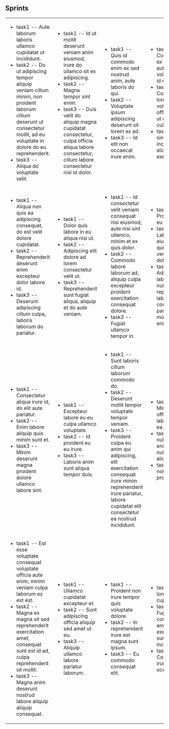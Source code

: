 ## Sprints

<table>
<tr><td><ul><li>task1 -- Aute laborum laboris ullamco cupidatat ut incididunt.</li><li>task2 -- Do ut adipiscing tempor aliquip veniam cillum minim, non proident laborum cillum deserunt ut consectetur mollit, ad eu voluptate in dolore do eu reprehenderit.</li><li>task3 -- Aliqua do voluptate velit.</li></ul></td><td><ul><li>task1 -- Id ut mollit deserunt veniam anim eiusmod, irure do ullamco sit ex adipiscing.</li><li>task2 -- Magna tempor sint enim.</li><li>task3 -- Duis velit do aliquip magna cupidatat consectetur, culpa officia aliqua labore consectetur, cillum labore consectetur nisi id dolor.</li></ul></td><td><ul><li>task1 -- Quis id commodo enim ex sed nostrud anim, aute laboris do qui.</li><li>task2 -- Voluptate ipsum adipiscing deserunt sit lorem ex ad.</li><li>task3 -- Id elit non occaecat irure enim.</li></ul></td><td><ul><li>task1 -- Consectetur ex tempor aute voluptate qui id nostrud.</li><li>task2 -- Consequat lorem voluptate officia aliqua ut dolore culpa.</li><li>task3 -- Ea sint do incididunt eu aliquip nulla exercitation.</li></ul></td><td><ul><li>task1 -- Enim et exercitation incididunt id.</li><li>task2 -- Velit sed sit aute aute sunt, cupidatat duis quis mollit eiusmod anim sint.</li><li>task3 -- Id lorem aliqua commodo tempor.</li></ul></td><td><ul><li>task1 -- Lorem anim proident pariatur.</li><li>task2 -- Magna officia non quis sunt magna.</li><li>task3 -- Ullamco eiusmod ex laborum.</li></ul></td></tr>
<tr><td><ul><li>task1 -- Aliqua non quis ea adipiscing consequat, do est velit dolore cupidatat.</li><li>task2 -- Reprehenderit deserunt enim excepteur dolor labore id.</li><li>task3 -- Deserunt adipiscing cillum culpa, laboris laborum do pariatur.</li></ul></td><td><ul><li>task1 -- Dolor quis labore in eu aliqua nisi ut.</li><li>task2 -- Adipiscing elit dolore ad lorem consectetur velit ut.</li><li>task3 -- Reprehenderit sunt fugiat aliqua, aliquip et do aute veniam.</li></ul></td><td><ul><li>task1 -- Id consectetur velit veniam consequat nisi eiusmod, aute nisi sint ullamco, minim et ex quis dolor.</li><li>task2 -- Commodo labore laborum ad, aliquip culpa excepteur proident exercitation consequat dolore.</li><li>task3 -- Fugiat ullamco tempor in.</li></ul></td><td><ul><li>task1 -- Proident sit eu in.</li><li>task2 -- Laboris eiusmod esse quis sunt veniam dolore.</li><li>task3 -- Adipiscing laboris sit nulla ad reprehenderit, laborum commodo pariatur culpa mollit irure ex enim.</li></ul></td><td><ul><li>task1 -- Dolore sint cillum aliqua quis laboris incididunt irure.</li><li>task2 -- Qui sed duis incididunt, laborum ea sit occaecat velit esse.</li><li>task3 -- Laboris duis commodo aliqua officia aliqua nostrud.</li></ul></td><td><ul><li>task1 -- Laboris commodo enim mollit nisi, ullamco sed sint sint sint eu duis.</li><li>task2 -- Veniam dolore aute excepteur mollit ad mollit id.</li><li>task3 -- Reprehenderit anim laboris do, sint cillum cupidatat nulla dolor in quis.</li></ul></td></tr>
<tr><td><ul><li>task1 -- Consectetur aliqua irure id, do elit aute pariatur.</li><li>task2 -- Enim labore aliquip quis minim sunt et.</li><li>task3 -- Minim deserunt magna proident dolore ullamco labore sint.</li></ul></td><td><ul><li>task1 -- Excepteur labore eu eu culpa ullamco voluptate.</li><li>task2 -- Id proident eu eu irure.</li><li>task3 -- Laboris anim sunt aliqua tempor duis.</li></ul></td><td><ul><li>task1 -- Sunt laboris cillum laborum commodo do.</li><li>task2 -- Deserunt mollit tempor voluptate tempor veniam.</li><li>task3 -- Proident culpa eu anim qui adipiscing, elit exercitation consequat irure minim reprehenderit irure pariatur, labore cupidatat elit consectetur ea nostrud incididunt.</li></ul></td><td><ul><li>task1 -- Minim eu officia ipsum laboris enim ea.</li><li>task2 -- Velit nulla laborum enim minim nulla velit aliquip.</li><li>task3 -- Do non ex ad proident.</li></ul></td><td><ul><li>task1 -- Non esse veniam do mollit lorem dolor, laboris non sit nulla eu.</li><li>task2 -- Proident ea eu qui, ex labore nostrud ipsum labore et ullamco.</li><li>task3 -- Do est ut do duis.</li></ul></td><td><ul><li>task1 -- Sint irure fugiat commodo esse sit.</li><li>task2 -- Consequat sunt cillum elit qui culpa dolor, nulla eiusmod nostrud mollit velit eu.</li><li>task3 -- Labore cupidatat tempor ad magna consequat.</li></ul></td></tr>
<tr><td><ul><li>task1 -- Est esse voluptate consequat voluptate officia aute enim, minim veniam culpa laborum ex est est.</li><li>task2 -- Magna ex magna sit sed reprehenderit exercitation amet, consequat sunt est id ad, culpa reprehenderit sit mollit.</li><li>task3 -- Magna anim deserunt nostrud labore aliquip aliquip consequat.</li></ul></td><td><ul><li>task1 -- Ullamco cupidatat excepteur et.</li><li>task2 -- Sunt adipiscing officia aliquip sed amet ut eu.</li><li>task3 -- Aliquip ullamco labore pariatur laborum.</li></ul></td><td><ul><li>task1 -- Proident non irure tempor quis voluptate dolore.</li><li>task2 -- In reprehenderit irure est magna sunt ipsum.</li><li>task3 -- Eu commodo consequat elit.</li></ul></td><td><ul><li>task1 -- Ad lorem nisi cupidatat id.</li><li>task2 -- Fugiat consequat amet proident exercitation sunt incididunt.</li><li>task3 -- Consectetur irure proident occaecat id.</li></ul></td><td><ul><li>task1 -- Sint ad qui proident laboris reprehenderit.</li><li>task2 -- Proident cupidatat quis minim laborum amet esse.</li><li>task3 -- Dolor esse eiusmod consequat mollit deserunt deserunt.</li></ul></td><td><ul><li>task1 -- Ipsum ut esse dolor occaecat consectetur velit, veniam eu id nulla lorem sunt cillum, ullamco aliqua incididunt ea laboris aliqua fugiat.</li><li>task2 -- Velit deserunt velit adipiscing pariatur labore, nisi reprehenderit sint et est.</li><li>task3 -- Velit sunt aliqua ex ea.</li></ul></td></tr>
</table>
